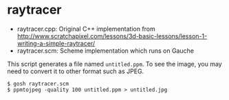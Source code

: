 raytracer
=========

- raytracer.cpp: Original C++ implementation from
  http://www.scratchapixel.com/lessons/3d-basic-lessons/lesson-1-writing-a-simple-raytracer/
- raytracer.scm: Scheme implementation which runs on Gauche

This script generates a file named `untitled.ppm`. To see the image, you may need to convert it to other format such as JPEG.

    $ gosh raytracer.scm
    $ ppmtojpeg -quality 100 untitled.ppm > untitled.jpg
